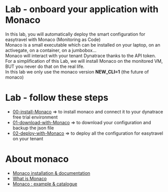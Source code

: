 #  Lab - onboard your application with Monaco

In this lab, you will automatically deploy the smart configuration for easytravel with Monaco (Monitoring as Code)   
Monaco is a small executable which can be installed on your laptop, on an activegate, on a container, on a jumbobox...   
Monaco will interact with your tenant Dynatrace thanks to the API token.  
For a simplification of this Lab, we will install Monaco on the monitored VM, BUT you never do that on the real life.     
In this lab we only use the monaco version **NEW_CLI=1** (the future of monaco)   

# Lab - follow these steps   

- [00-install-Monaco](/00-install-Monaco) => to install monaco and connect it to your dynatrace free trial environment   
- [01-download-with-Monaco](/01-download-with-Monaco) => to download your configuration and backup the json file
- [02-deploy-with-Monaco](/02-deploy-with-Monaco) => to deploy all the configuration for easytravel on your tenant  


# About monaco
- [Monaco installation & documentation](https://dynatrace-oss.github.io/dynatrace-monitoring-as-code/installation)  
- [What is Monaco](https://github.com/dynatrace-ace-services/quickstart-ace-configurator/blob/main/What-is-Monaco-for-Dynatrace.pdf)  
- [Monaco : example & catalogue](https://github.com/dynatrace-ace-services/quickstart-ace-configurator)  
